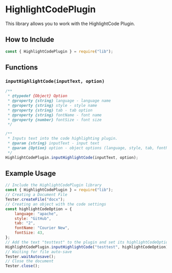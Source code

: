 # HighlightCodePlugin

This library allows you to work with the HighlightCode Plugin.

## How to Include

```javascript
const { HighlightCodePlugin } = require("lib");
```

## Functions

### `inputHighlightCode(inputText, option)`

```javascript
/**
 * @typedef {Object} Option
 * @property {string} language - language name
 * @property {string} style - style name
 * @property {string} tab - tab option
 * @property {string} fontName - font name
 * @property {number} fontSize - font size
 */

/**
 * Inputs text into the code highlighting plugin.
 * @param {string} inputText - input text
 * @param {Option} option - object options (language, style, tab, fontName, fontSize)
 */
HighlightCodePlugin.inputHighlightCode(inputText, option);
```

## Example Usage

```javascript
// Include the HighlightCodePlugin library
const { HighlightCodePlugin } = require("lib");
// Creating a Document File
Tester.createFile("docx");
// Creating an object with the code settings
const highlightCodeOption = {
    language: "apache",
    style: "GitHub",
    tab: "2",
    fontName: "Courier New",
    fontSize: 43,
};
// Add the text "testtest" to the plugin and set its highlightCodeOption settings
HighlightCodePlugin.inputHighlightCode("testtest", highlightCodeOption);
// Waiting for file auto-save
Tester.waitAutosave();
// Close the document
Tester.close();
```
